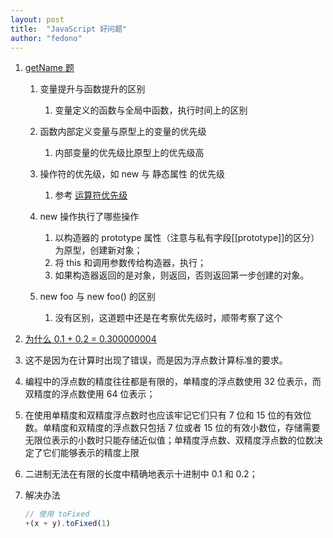```yaml
---
layout: post
title:  "JavaScript 好问题"
author: "fedono"
---
```


1. [getName 题](https://github.com/Wscats/articles/issues/85)

   1. 变量提升与函数提升的区别	
      1. 变量定义的函数与全局中函数，执行时间上的区别
   2. 函数内部定义变量与原型上的变量的优先级
      1. 内部变量的优先级比原型上的优先级高
   3. 操作符的优先级，如 new 与 静态属性 的优先级
      1. 参考 [运算符优先级](https://developer.mozilla.org/zh-CN/docs/Web/JavaScript/Reference/Operators/Operator_Precedence)
   4. new 操作执行了哪些操作 
      1. 以构造器的 prototype 属性（注意与私有字段[[prototype]]的区分）为原型，创建新对象；
      2. 将 this 和调用参数传给构造器，执行；
      3. 如果构造器返回的是对象，则返回，否则返回第一步创建的对象。

   5. new foo 与 new foo() 的区别
      1. 没有区别，这道题中还是在考察优先级时，顺带考察了这个
   
2.  [为什么 0.1 + 0.2 = 0.300000004](https://mp.weixin.qq.com/s/M2m3haos2OebXyXFzTc_6A)

   1. 这不是因为在计算时出现了错误，而是因为浮点数计算标准的要求。

   2. 编程中的浮点数的精度往往都是有限的，单精度的浮点数使用 32 位表示，而双精度的浮点数使用 64 位表示；

   3. 在使用单精度和双精度浮点数时也应该牢记它们只有 7 位和 15 位的有效位数。单精度和双精度的浮点数只包括 7 位或者 15 位的有效小数位，存储需要无限位表示的小数时只能存储近似值；单精度浮点数、双精度浮点数的位数决定了它们能够表示的精度上限

   4. 二进制无法在有限的长度中精确地表示十进制中 0.1 和 0.2；

   5. 解决办法

      ```js
      // 使用 toFixed
      +(x + y).toFixed(1)
      ```

      

